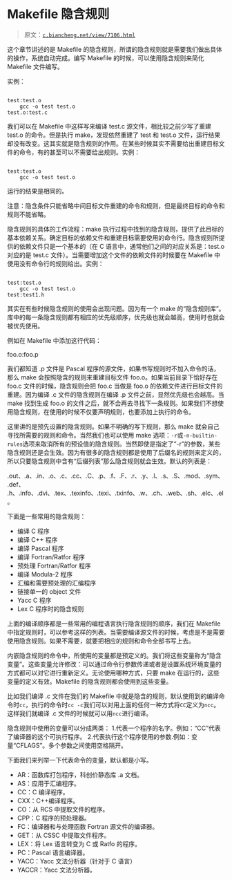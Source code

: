 # Makefile 隐含规则

> 原文：[`c.biancheng.net/view/7106.html`](http://c.biancheng.net/view/7106.html)

这个章节讲述的是 Makefile 的隐含规则，所谓的隐含规则就是需要我们做出具体的操作，系统自动完成。编写 Makefile 的时候，可以使用隐含规则来简化 Makefile 文件编写。

实例：

```

test:test.o
    gcc -o test test.o
test.o:test.c
```

我们可以在 Makefile 中这样写来编译 test.c 源文件，相比较之前少写了重建 test.o 的命令。但是执行 make，发现依然重建了 test 和 test.o 文件，运行结果却没有改变。这其实就是隐含规则的作用。在某些时候其实不需要给出重建目标文件的命令，有的甚至可以不需要给出规则。实例：

```

test:test.o
    gcc -o test test.o
```

运行的结果是相同的。

注意：隐含条件只能省略中间目标文件重建的命令和规则，但是最终目标的命令和规则不能省略。

隐含规则的具体的工作流程：make 执行过程中找到的隐含规则，提供了此目标的基本依赖关系。确定目标的依赖文件和重建目标需要使用的命令行。隐含规则所提供的依赖文件只是一个基本的（在 C 语言中，通常他们之间的对应关系是：test.o 对应的是 test.c 文件）。当需要增加这个文件的依赖文件的时候要在 Makefile 中使用没有命令行的规则给出。实例：

```

test:test.o
    gcc -o test test.o
test:test1.h
```

其实在有些时候隐含规则的使用会出现问题。因为有一个 make 的“隐含规则库”。库中的每一条隐含规则都有相应的优先级顺序，优先级也就会越高，使用时也就会被优先使用。

例如在 Makefile 中添加这行代码：

foo.o:foo.p

我们都知道 .p 文件是 Pascal 程序的源文件，如果书写规则时不加入命令的话，那么 make 会按照隐含的规则来重建目标文件 foo.o。如果当前目录下恰好存在 foo.c 文件的时候，隐含规则会把 foo.c 当做是 foo.o 的依赖文件进行目标文件的重建。因为编译 .c 文件的隐含规则在编译 .p 文件之前，显然优先级也会越高。当 make 找到生成 foo.o 的文件之后，就不会再去寻找下一条规则。如果我们不想使用隐含规则，在使用的时候不仅要声明规则，也要添加上执行的命令。

这里讲的是预先设置的隐含规则。如果不明确的写下规则，那么 make 就会自己寻找所需要的规则和命令。当然我们也可以使用 make 选项：`-r`或`-n-builtin-rules`选项来取消所有的预设值的隐含规则。当然即使是指定了“-r”的参数，某些隐含规则还是会生效。因为有很多的隐含规则都是使用了后缀名的规则来定义的，所以只要隐含规则中含有“后缀列表”那么隐含规则就会生效。默认的列表是：

.out、.a、.in、.o、.c、.cc、.C、.p、.f、.F、.r、.y、.l、.s、.S、.mod、.sym、.def、
.h、.info、.dvi、.tex、.texinfo、.texi、.txinfo、.w、.ch、.web、.sh、.elc、.el。

下面是一些常用的隐含规则：

*   编译 C 程序
*   编译 C++ 程序
*   编译 Pascal 程序
*   编译 Fortran/Ratfor 程序
*   预处理 Fortran/Ratfor 程序
*   编译 Modula-2 程序
*   汇编和需要预处理的汇编程序
*   链接单一的 object 文件
*   Yacc C 程序
*   Lex C 程序时的隐含规则

上面的编译顺序都是一些常用的编程语言执行隐含规则的顺序，我们在 Makefile 中指定规则时，可以参考这样的列表。当需要编译源文件的时候，考虑是不是需要使用隐含规则。如果不需要，就要把相应的规则和命令全部书写上去。

内嵌隐含规则的命令中，所使用的变量都是预定义的。我们将这些变量称为“隐含变量”。这些变量允许修改：可以通过命令行参数传递或者是设置系统环境变量的方式都可以对它进行重新定义。无论使用哪种方式，只要 make 在运行的，这些变量的定义有效。Makefile 的隐含规则都会使用到这些变量。

比如我们编译 .c 文件在我们的 Makefile 中就是隐含的规则，默认使用到的编译命令时`cc`，执行的命令时`cc -c`我们可以对用上面的任何一种方式将`CC`定义为`ncc`。这样我们就编译 .c 文件的时候就可以用`ncc`进行编译。

隐含规则中使用的变量可以分成两类：
1.代表一个程序的名字。例如：“CC”代表了编译器的这个可执行程序。
2.代表执行这个程序使用的参数.例如：变量“CFLAGS”。多个参数之间使用空格隔开。

下面我们来列举一下代表命令的变量，默认都是小写。

*   AR：函数库打包程序，科创价静态库 .a 文档。
*   AS：应用于汇编程序。
*   CC：C 编译程序。
*   CXX：C++编译程序。
*   CO：从 RCS 中提取文件的程序。
*   CPP：C 程序的预处理器。
*   FC：编译器和与处理函数 Fortran 源文件的编译器。
*   GET：从 CSSC 中提取文件程序。
*   LEX：将 Lex 语言转变为 C 或 Ratfo 的程序。
*   PC：Pascal 语言编译器。
*   YACC：Yacc 文法分析器（针对于 C 语言）
*   YACCR：Yacc 文法分析器。